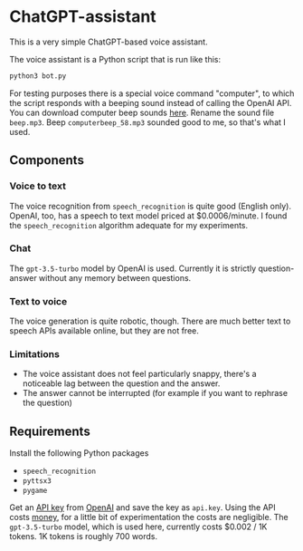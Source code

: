 # ChatGPT-assistant

This is a very simple ChatGPT-based voice assistant.

The voice assistant is a Python script that is run like this:

```bash
python3 bot.py
```

For testing purposes there is a special voice command "computer", to which the script responds with a beeping sound instead of calling the OpenAI API.
You can download computer beep sounds [here](https://www.trekcore.com/audio/). Rename the sound file `beep.mp3`.
Beep `computerbeep_58.mp3` sounded good to me, so that's what I used.

## Components

### Voice to text

The voice recognition from `speech_recognition` is quite good (English only). OpenAI, too, has a speech to text model priced at $0.0006/minute. I found the `speech_recognition` algorithm adequate for my experiments.

### Chat

The `gpt-3.5-turbo` model by OpenAI is used. Currently it is strictly question-answer without any memory between questions.

### Text to voice

The voice generation is quite robotic, though. There are much better text to speech APIs available online, but they are not free.

### Limitations

- The voice assistant does not feel particularly snappy, there's a noticeable lag between the question and the answer.
- The answer cannot be interrupted (for example if you want to rephrase the question)

## Requirements

Install the following Python packages
- `speech_recognition`
- `pyttsx3`
- `pygame`

Get an [API key](https://help.openai.com/en/collections/3675940-getting-started-with-openai-api) from [OpenAI](https://openai.com) and save the key as `api.key`. Using the API costs [money](https://openai.com/pricing), for a little bit of experimentation the costs are negligible. The `gpt-3.5-turbo` model, which is used here, currently costs $0.002 / 1K tokens. 1K tokens is roughly 700 words.

